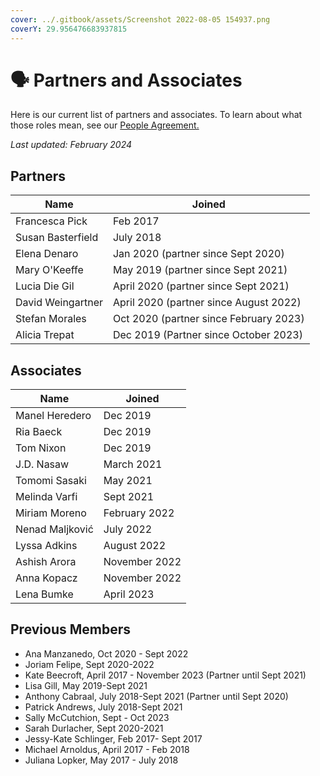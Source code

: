 ```yaml
---
cover: ../.gitbook/assets/Screenshot 2022-08-05 154937.png
coverY: 29.956476683937815
---
```


# 🗣 Partners and Associates

Here is our current list of partners and associates. To learn about what those roles mean, see our [People Agreement. ](../agreements/people-agreement.md)

_Last updated:  February 2024_

## Partners

| Name              | Joined                                 |
| ----------------- | -------------------------------------- |
| Francesca Pick    | Feb 2017                               |
| Susan Basterfield | July 2018                              |
| Elena Denaro      | Jan 2020 (partner since Sept 2020)     |
| Mary O'Keeffe     | May 2019 (partner since Sept 2021)     |
| Lucia Die Gil     | April 2020 (partner since Sept 2021)   |
| David Weingartner | April 2020 (partner since August 2022) |
| Stefan Morales    | Oct 2020 (partner since February 2023) |
| Alicia Trepat     | Dec 2019 (Partner since October 2023)  |

## Associates

| Name            | Joined        |
| --------------- | ------------- |
| Manel Heredero  | Dec 2019      |
| Ria Baeck       | Dec 2019      |
| Tom Nixon       | Dec 2019      |
| J.D. Nasaw      | March 2021    |
| Tomomi Sasaki   | May 2021      |
| Melinda Varfi   | Sept 2021     |
| Miriam Moreno   | February 2022 |
| Nenad Maljković | July 2022     |
| Lyssa Adkins    | August 2022   |
| Ashish Arora    | November 2022 |
| Anna Kopacz     | November 2022 |
| Lena Bumke      | April 2023    |

## Previous Members

* Ana Manzanedo, Oct 2020 - Sept 2022
* Joriam Felipe, Sept 2020-2022
* Kate Beecroft, April 2017 - November 2023 (Partner until Sept 2021)
* Lisa Gill, May 2019-Sept 2021
* Anthony Cabraal, July 2018-Sept 2021 (Partner until Sept 2020)
* Patrick Andrews, July 2018-Sept 2021
* Sally McCutchion, Sept - Oct 2023
* Sarah Durlacher, Sept 2020-2021
* Jessy-Kate Schlinger, Feb 2017- Sept 2017
* Michael Arnoldus, April 2017 - Feb 2018
* Juliana Lopker, May 2017 - July 2018
